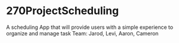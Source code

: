 # 270ProjectScheduling
A scheduling App that will provide users with a simple experience to organize and manage task
Team: Jarod, Levi, Aaron, Cameron

